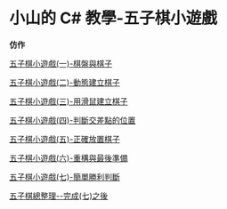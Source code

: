 
# 小山的 C# 教學-五子棋小遊戲

**仿作**

[五子棋小遊戲(一)-棋盤與棋子](./學習流程/五子棋小遊戲(一)-棋盤與棋子)

[五子棋小遊戲(二)-動態建立棋子](./學習流程五子棋小遊戲(二)-動態建立棋子)

[五子棋小遊戲(三)-用滑鼠建立棋子](./學習流程五子棋小遊戲(三)-用滑鼠建立棋子)

[五子棋小遊戲(四)-判斷交差點的位置](./學習流程五子棋小遊戲(四)-判斷交差點的位置)

[五子棋小遊戲(五)-正確放置棋子](./學習流程五子棋小遊戲(五)-正確放置棋子)

[五子棋小遊戲(六)-重構與最後準備](./學習流程五子棋小遊戲(六)-重構與最後準備)

[五子棋小遊戲(七)-簡單勝利判斷](./學習流程五子棋小遊戲(七)-簡單勝利判斷)

[五子棋總整理--完成(七)之後](./學習流程五子棋總整理--完成(七)之後)
